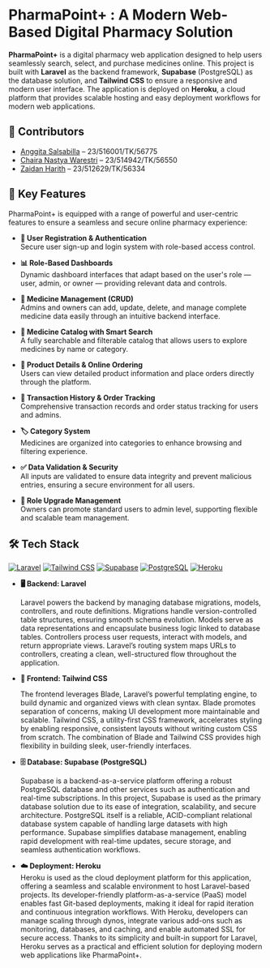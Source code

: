 # PharmaPoint+ : A Modern Web-Based Digital Pharmacy Solution

**PharmaPoint+** is a digital pharmacy web application designed to help users seamlessly search, select, and purchase medicines online. This project is built with **Laravel** as the backend framework, **Supabase** (PostgreSQL) as the database solution, and **Tailwind CSS** to ensure a responsive and modern user interface. The application is deployed on **Heroku**, a cloud platform that provides scalable hosting and easy deployment workflows for modern web applications.

## 👥 Contributors

-   [Anggita Salsabilla](https://www.instagram.com/anggita.salsabilla/) – 23/516001/TK/56775
-   [Chaira Nastya Warestri](https://www.instagram.com/chairanastya/) – 23/514942/TK/56550
-   [Zaidan Harith](https://www.instagram.com/zaidanharith_/) – 23/512629/TK/56334

## 🚀 Key Features

PharmaPoint+ is equipped with a range of powerful and user-centric features to ensure a seamless and secure online pharmacy experience:

-   **🔐 User Registration & Authentication**  
    Secure user sign-up and login system with role-based access control.

-   **📊 Role-Based Dashboards**  
    Dynamic dashboard interfaces that adapt based on the user's role — user, admin, or owner — providing relevant data and controls.

-   **💊 Medicine Management (CRUD)**  
    Admins and owners can add, update, delete, and manage complete medicine data easily through an intuitive backend interface.

-   **🔎 Medicine Catalog with Smart Search**  
    A fully searchable and filterable catalog that allows users to explore medicines by name or category.

-   **🧾 Product Details & Online Ordering**  
    Users can view detailed product information and place orders directly through the platform.

-   **📂 Transaction History & Order Tracking**  
    Comprehensive transaction records and order status tracking for users and admins.

-   **🏷️ Category System**  
    Medicines are organized into categories to enhance browsing and filtering experience.

-   **✅ Data Validation & Security**  
    All inputs are validated to ensure data integrity and prevent malicious entries, ensuring a secure environment for all users.

-   **🔄 Role Upgrade Management**  
    Owners can promote standard users to admin level, supporting flexible and scalable team management.

## 🛠️ Tech Stack

[![Laravel](https://img.shields.io/badge/Laravel-E63946?style=for-the-badge&logo=laravel&logoColor=white)](https://laravel.com)
[![Tailwind CSS](https://img.shields.io/badge/Tailwind_CSS-0EA5E9?style=for-the-badge&logo=tailwind-css&logoColor=white)](https://tailwindcss.com)
[![Supabase](https://img.shields.io/badge/Supabase-2BC48A?style=for-the-badge&logo=supabase&logoColor=white)](https://supabase.com)
[![PostgreSQL](https://img.shields.io/badge/PostgreSQL-336699?style=for-the-badge&logo=postgresql&logoColor=white)](https://www.postgresql.org)
[![Heroku](https://img.shields.io/badge/Heroku-430098?style=for-the-badge&logo=heroku&logoColor=white)](https://www.heroku.com)

-   **🖥️ Backend: Laravel**

    Laravel powers the backend by managing database migrations, models, controllers, and route definitions. Migrations handle version-controlled table structures, ensuring smooth schema evolution. Models serve as data representations and encapsulate business logic linked to database tables. Controllers process user requests, interact with models, and return appropriate views. Laravel’s routing system maps URLs to controllers, creating a clean, well-structured flow throughout the application.

-   **🎨 Frontend: Tailwind CSS**

    The frontend leverages Blade, Laravel’s powerful templating engine, to build dynamic and organized views with clean syntax. Blade promotes separation of concerns, making UI development more maintainable and scalable. Tailwind CSS, a utility-first CSS framework, accelerates styling by enabling responsive, consistent layouts without writing custom CSS from scratch. The combination of Blade and Tailwind CSS provides high flexibility in building sleek, user-friendly interfaces.

-   **🗄️ Database: Supabase (PostgreSQL)**

    Supabase is a backend-as-a-service platform offering a robust PostgreSQL database and other services such as authentication and real-time subscriptions. In this project, Supabase is used as the primary database solution due to its ease of integration, scalability, and secure architecture. PostgreSQL itself is a reliable, ACID-compliant relational database system capable of handling large datasets with high performance. Supabase simplifies database management, enabling rapid development with real-time updates, secure storage, and seamless authentication workflows.

-   **☁️ Deployment: Heroku**  
    Heroku is used as the cloud deployment platform for this application, offering a seamless and scalable environment to host Laravel-based projects. Its developer-friendly platform-as-a-service (PaaS) model enables fast Git-based deployments, making it ideal for rapid iteration and continuous integration workflows. With Heroku, developers can manage scaling through dynos, integrate various add-ons such as monitoring, databases, and caching, and enable automated SSL for secure access. Thanks to its simplicity and built-in support for Laravel, Heroku serves as a practical and efficient solution for deploying modern web applications like PharmaPoint+.
